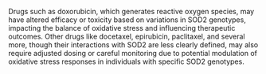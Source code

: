Drugs such as doxorubicin, which generates reactive oxygen species, may have altered efficacy or toxicity based on variations in SOD2 genotypes, impacting the balance of oxidative stress and influencing therapeutic outcomes. Other drugs like docetaxel, epirubicin, paclitaxel, and several more, though their interactions with SOD2 are less clearly defined, may also require adjusted dosing or careful monitoring due to potential modulation of oxidative stress responses in individuals with specific SOD2 genotypes.